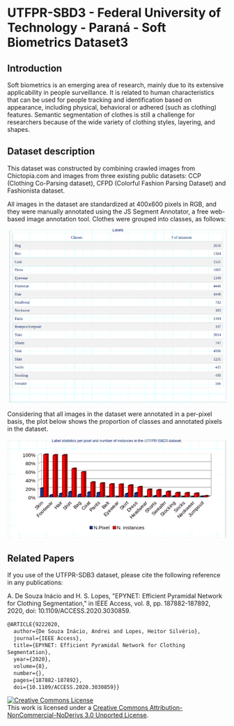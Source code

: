 # UTFPR-SBD3 - Federal University of Technology - Paraná - Soft Biometrics Dataset3

## Introduction

Soft biometrics is an emerging area of research, mainly due to its extensive applicability in people surveillance. It is related to human characteristics that can be used for people tracking and identification based on appearance, including physical, behavioral or adhered (such as clothing) features. Semantic segmentation of clothes is still a challenge for researchers because of the wide variety of clothing styles, layering, and shapes.

## Dataset description

This dataset was constructed by combining crawled images from Chictopia.com and images from three existing public datasets: CCP (Clothing Co-Parsing dataset), CFPD (Colorful Fashion Parsing Dataset) and Fashionista dataset.

All images in the dataset are standardized at 400x600 pixels in RGB, and they were manually annotated using the JS Segment Annotator, a free web-based image annotation tool. Clothes were grouped into classes, as follows:



![Specification Table](Table1.png)

Considering that all images in the dataset were annotated in a per-pixel basis, the plot below shows the proportion of classes and annotated pixels in the dataset.

![Specification Table](Statistics.png)


## Related Papers

If you use of the UTFPR-SDB3 dataset, please cite the following reference in any publications:


A. De Souza Inácio and H. S. Lopes, "EPYNET: Efficient Pyramidal Network for Clothing Segmentation," in IEEE Access, vol. 8, pp. 187882-187892, 2020, doi: 10.1109/ACCESS.2020.3030859.

```
@ARTICLE{9222020,
  author={De Souza Inácio, Andrei and Lopes, Heitor Silvério},
  journal={IEEE Access}, 
  title={EPYNET: Efficient Pyramidal Network for Clothing Segmentation}, 
  year={2020},
  volume={8},
  number={},
  pages={187882-187892},
  doi={10.1109/ACCESS.2020.3030859}}
```


<a rel="license" href="http://creativecommons.org/licenses/by-nc-nd/3.0/"><img alt="Creative Commons License" style="border-width:0" src="https://i.creativecommons.org/l/by-nc-nd/3.0/88x31.png" /></a><br />This work is licensed under a <a rel="license" href="http://creativecommons.org/licenses/by-nc-nd/3.0/">Creative Commons Attribution-NonCommercial-NoDerivs 3.0 Unported License</a>.
